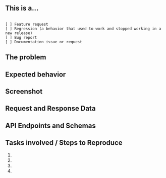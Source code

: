 ## This is a...
<!-- Check ONLY one of the following options with "x" -->
<pre><code>
[ ] Feature request
[ ] Regression (a behavior that used to work and stopped working in a new release)
[ ] Bug report  <!-- Please search GitHub for a similar issue or PR before submitting -->
[ ] Documentation issue or request
</code></pre>


## The problem
<!--
Briefly describe the issue you are experiencing (or the feature you want to see implemented on Syndesis).
+ For BUGS, tell us what you were trying to do and what happened instead.
+ For NEW FEATURES, describe the _User Persona_ demanding it and its use case.
-->

## Expected behavior
<!-- Describe what the desired behavior would be, enlistin gthe acceptance criteria. -->

## Screenshot
<!--
For features/bugs tackling with UI functionality, drag and drop a screenshot depicting the desired presentation layer or supporting the UX narrative for the new functionality.
-->

## Request and Response Data
<!--
Many issues involve both the UI and it's backend, if possible capture relevant request and response data JSON messages and include it here.
Request and response data can be gathered from your browser's developer tools on the 'Network' tab.  
 + As you reproduce the issue, take note of any network requests that are made.  
 + Requests that result in an error will be highlighted red.  
 + Click on line in the network tab and then the 'Headers' tab to get the request data
 + Click on the 'Preview' or 'Response' tabs to get the response data.  
 + Pretty print the json too -> http://jsonprettyprint.com/

BE CAREFUL NOT TO INCLUDE ANY USER TOKENS!!!!  
Things like connection objects can contain sensitive data in their configuration, make sure to rip these out
-->

## API Endpoints and Schemas
<!--
For features or bugfixes entailing data exchanges between the UI and the REST API,
enlist the different endpoints available and the payload/response schemas.
-->

## Tasks involved / Steps to Reproduce
<!--
Enlist all the acceptance criteria for new features or the steps required to reproduce the bug/regression reported.
-->
1.
2.
3.
4.
